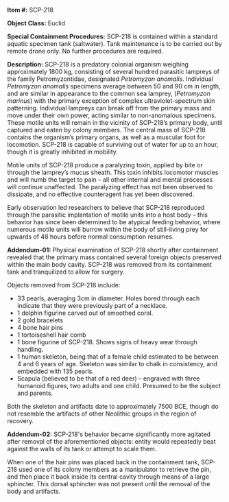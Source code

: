 **Item #:** SCP-218

**Object Class:** Euclid

**Special Containment Procedures:** SCP-218 is contained within a standard aquatic specimen tank (saltwater). Tank maintenance is to be carried out by remote drone only. No further procedures are required.

**Description:** SCP-218 is a predatory colonial organism weighing approximately 1800 kg, consisting of several hundred parasitic lampreys of the family Petromyzontidae, designated _Petromyzon anomalis_. Individual _Petromyzon anomalis_ specimens average between 50 and 90 cm in length, and are similar in appearance to the common sea lamprey, (_Petromyzon marinus_) with the primary exception of complex ultraviolet-spectrum skin patterning. Individual lampreys can break off from the primary mass and move under their own power, acting similar to non-anomalous specimens. These motile units will remain in the vicinity of SCP-218’s primary body, until captured and eaten by colony members. The central mass of SCP-218 contains the organism’s primary organs, as well as a muscular foot for locomotion. SCP-218 is capable of surviving out of water for up to an hour, though it is greatly inhibited in mobility.

Motile units of SCP-218 produce a paralyzing toxin, applied by bite or through the lamprey’s mucus sheath. This toxin inhibits locomotor muscles and will numb the target to pain – all other internal and mental processes will continue unaffected. The paralyzing effect has not been observed to dissipate, and no effective counteragent has yet been discovered.

Early observation led researchers to believe that SCP-218 reproduced through the parasitic implantation of motile units into a host body – this behavior has since been determined to be atypical feeding behavior, where numerous motile units will burrow within the body of still-living prey for upwards of 48 hours before normal consumption resumes.

**Addendum-01:** Physical examination of SCP-218 shortly after containment revealed that the primary mass contained several foreign objects preserved within the main body cavity. SCP-218 was removed from its containment tank and tranquilized to allow for surgery.

Objects removed from SCP-218 include:

*   33 pearls, averaging 3cm in diameter. Holes bored through each indicate that they were previously part of a necklace.
*   1 dolphin figurine carved out of smoothed coral.
*   2 gold bracelets
*   4 bone hair pins
*   1 tortoiseshell hair comb
*   1 bone figurine of SCP-218. Shows signs of heavy wear through handling.
*   1 human skeleton, being that of a female child estimated to be between 4 and 6 years of age. Skeleton was similar to chalk in consistency, and embedded with 135 pearls.
*   Scapula (believed to be that of a red deer) – engraved with three humanoid figures, two adults and one child. Presumed to be the subject and parents.

Both the skeleton and artifacts date to approximately 7500 BCE, though do not resemble the artifacts of other Neolithic groups in the region of recovery.

**Addendum-02:** SCP-218's behavior became significantly more agitated after removal of the aforementioned objects: entity would repeatedly beat against the walls of its tank or attempt to scale them.

When one of the hair pins was placed back in the containment tank, SCP-218 used one of its colony members as a manipulator to retrieve the pin, and then place it back inside its central cavity through means of a large sphincter. This dorsal sphincter was not present until the removal of the body and artifacts.